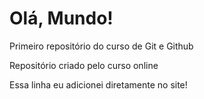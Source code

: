 # Olá, Mundo!
 Primeiro repositório do curso de Git e Github

Repositório criado pelo curso online 

Essa linha eu adicionei diretamente no site!
